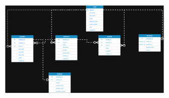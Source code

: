 <!-- erDiagram
USER ||--o{ PROPERTY : hosts
USER ||--o{ BOOKING : makes
PROPERTY ||--o{ BOOKING : is_booked_in
BOOKING ||--o| PAYMENT : settles
PROPERTY ||--o{ REVIEW : receives
USER ||--o{ REVIEW : writes
USER ||--o{ MESSAGE : sends
USER ||--o{ MESSAGE : receives


USER {
uuid user_id PK
string first_name
string last_name
string email UNIQUE
string password_hash
string phone_number
enum role
timestamptz created_at
}


PROPERTY {
uuid property_id PK
uuid host_id FK
string name
text description
string location
numeric price_per_night
timestamptz created_at
timestamptz updated_at
}


BOOKING {
uuid booking_id PK
uuid property_id FK
uuid user_id FK
date start_date
date end_date
numeric total_price
enum status
timestamptz created_at
}


PAYMENT {
uuid payment_id PK
uuid booking_id FK
numeric amount
timestamptz payment_date
enum payment_method
}


REVIEW {
uuid review_id PK
uuid property_id FK
uuid user_id FK
int rating
text comment
timestamptz created_at
}


MESSAGE {
uuid message_id PK
uuid sender_id FK
uuid recipient_id FK
text message_body
timestamptz sent_at
} -->

<!-- ![ENTITY RELATIONSIP DIGRAM OF AIRBNB](AirboneERD.png"AIRBNB ERD") -->
![ENTITY RELATIONSHIP DIAGRAM OF AIRBNB](airbnb.png)
